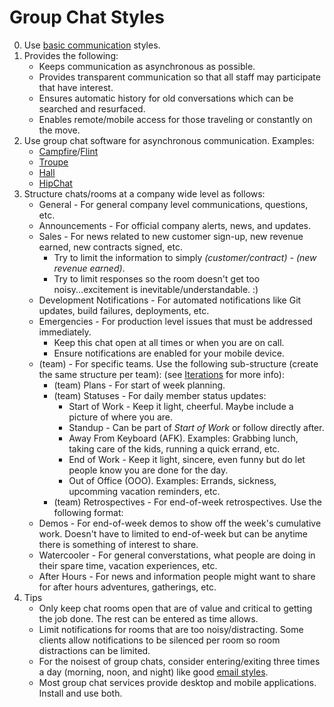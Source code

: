 # Group Chat Styles

0. Use [basic communication](basic.md) styles.
0. Provides the following:
    * Keeps communication as asynchronous as possible.
    * Provides transparent communication so that all staff may participate that have interest.
    * Ensures automatic history for old conversations which can be searched and resurfaced.
    * Enables remote/mobile access for those traveling or constantly on the move.
0. Use group chat software for asynchronous communication. Examples:
    * [Campfire](https://campfirenow.com)/[Flint](http://giantcomet.com/flint/mac)
    * [Troupe](https://trou.pe)
    * [Hall](https://hall.com)
    * [HipChat](https://www.hipchat.com)
0. Structure chats/rooms at a company wide level as follows:
    * General - For general company level communications, questions, etc.
    * Announcements - For official company alerts, news, and updates.
    * Sales - For news related to new customer sign-up, new revenue earned, new contracts signed, etc.
        * Try to limit the information to simply *(customer/contract) - (new revenue earned)*.
        * Try to limit responses so the room doesn't get too noisy...excitement is inevitable/understandable. :)
    * Development Notifications - For automated notifications like Git updates, build failures, deployments, etc.
    * Emergencies - For production level issues that must be addressed immediately.
        * Keep this chat open at all times or when you are on call.
        * Ensure notifications are enabled for your mobile device.
    * (team) - For specific teams. Use the following sub-structure (create the same structure per team):
      (see [Iterations](../business/iterations.md) for more info):
        * (team) Plans - For start of week planning.
        * (team) Statuses - For daily member status updates:
            * Start of Work - Keep it light, cheerful. Maybe include a picture of where you are.
            * Standup - Can be part of *Start of Work* or follow directly after.
            * Away From Keyboard (AFK). Examples: Grabbing lunch, taking care of the kids, running a quick errand, etc.
            * End of Work - Keep it light, sincere, even funny but do let people know you are done for the day.
            * Out of Office (OOO). Examples: Errands, sickness, upcomming vacation reminders, etc.
        * (team) Retrospectives - For end-of-week retrospectives. Use the following format:
    * Demos - For end-of-week demos to show off the week's cumulative work. Doesn't have to limited to end-of-week but
      can be anytime there is something of interest to share.
    * Watercooler - For general converstations, what people are doing in their spare time, vacation experiences, etc.
    * After Hours - For news and information people might want to share for after hours adventures, gatherings, etc.
0. Tips
    * Only keep chat rooms open that are of value and critical to getting the job done. The rest can be entered as
      time allows.
    * Limit notifications for rooms that are too noisy/distracting. Some clients allow notifications to be silenced per
      room so room distractions can be limited.
    * For the noisest of group chats, consider entering/exiting three times a day (morning, noon, and night) like good
      [email styles](email.md).
    * Most group chat services provide desktop and mobile applications. Install and use both.

